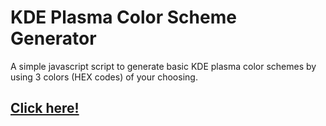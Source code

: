 # KDE Plasma Color Scheme Generator

A simple javascript script to generate basic KDE plasma color schemes by using 3 colors (HEX codes) of your choosing.
## [Click here!](https://plasmacolorschemegenerator.netlify.app)
